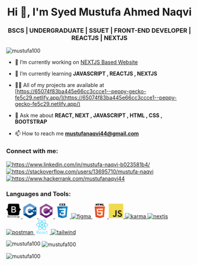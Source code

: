 <h1 align="center">Hi 👋, I'm Syed Mustufa Ahmed Naqvi</h1>
<h3 align="center">BSCS | UNDERGRADUATE | SSUET | FRONT-END DEVELOPER | REACTJS | NEXTJS</h3>

<p align="left"> <img src="https://komarev.com/ghpvc/?username=mustufa100&label=Profile%20views&color=0e75b6&style=flat" alt="mustufa100" /> </p>

- 🔭 I’m currently working on [NEXTJS Based Website](https://main--delightful-bubblegum-ca685c.netlify.app/)

- 🌱 I’m currently learning **JAVASCRIPT , REACTJS , NEXTJS**

- 👨‍💻 All of my projects are available at [https://65074f83ba445e66cc3ccce1--peppy-gecko-fe5c29.netlify.app/](https://65074f83ba445e66cc3ccce1--peppy-gecko-fe5c29.netlify.app/)

- 💬 Ask me about **REACT, NEXT , JAVASCRIPT , HTML , CSS , BOOTSTRAP**

- 📫 How to reach me **mustufanaqvi44@gmail.com**

<h3 align="left">Connect with me:</h3>
<p align="left">
<a href="https://linkedin.com/in/https://www.linkedin.com/in/mustufa-naqvi-b023581b4/" target="blank"><img align="center" src="https://raw.githubusercontent.com/rahuldkjain/github-profile-readme-generator/master/src/images/icons/Social/linked-in-alt.svg" alt="https://www.linkedin.com/in/mustufa-naqvi-b023581b4/" height="30" width="40" /></a>
<a href="https://stackoverflow.com/users/https://stackoverflow.com/users/13695710/mustufa-naqvi" target="blank"><img align="center" src="https://raw.githubusercontent.com/rahuldkjain/github-profile-readme-generator/master/src/images/icons/Social/stack-overflow.svg" alt="https://stackoverflow.com/users/13695710/mustufa-naqvi" height="30" width="40" /></a>
<a href="https://www.hackerrank.com/https://www.hackerrank.com/mustufanaqvi44" target="blank"><img align="center" src="https://raw.githubusercontent.com/rahuldkjain/github-profile-readme-generator/master/src/images/icons/Social/hackerrank.svg" alt="https://www.hackerrank.com/mustufanaqvi44" height="30" width="40" /></a>
</p>

<h3 align="left">Languages and Tools:</h3>
<p align="left"> <a href="https://getbootstrap.com" target="_blank" rel="noreferrer"> <img src="https://raw.githubusercontent.com/devicons/devicon/master/icons/bootstrap/bootstrap-plain-wordmark.svg" alt="bootstrap" width="40" height="40"/> </a> <a href="https://www.w3schools.com/cpp/" target="_blank" rel="noreferrer"> <img src="https://raw.githubusercontent.com/devicons/devicon/master/icons/cplusplus/cplusplus-original.svg" alt="cplusplus" width="40" height="40"/> </a> <a href="https://www.w3schools.com/cs/" target="_blank" rel="noreferrer"> <img src="https://raw.githubusercontent.com/devicons/devicon/master/icons/csharp/csharp-original.svg" alt="csharp" width="40" height="40"/> </a> <a href="https://www.w3schools.com/css/" target="_blank" rel="noreferrer"> <img src="https://raw.githubusercontent.com/devicons/devicon/master/icons/css3/css3-original-wordmark.svg" alt="css3" width="40" height="40"/> </a> <a href="https://www.figma.com/" target="_blank" rel="noreferrer"> <img src="https://www.vectorlogo.zone/logos/figma/figma-icon.svg" alt="figma" width="40" height="40"/> </a> <a href="https://www.w3.org/html/" target="_blank" rel="noreferrer"> <img src="https://raw.githubusercontent.com/devicons/devicon/master/icons/html5/html5-original-wordmark.svg" alt="html5" width="40" height="40"/> </a> <a href="https://developer.mozilla.org/en-US/docs/Web/JavaScript" target="_blank" rel="noreferrer"> <img src="https://raw.githubusercontent.com/devicons/devicon/master/icons/javascript/javascript-original.svg" alt="javascript" width="40" height="40"/> </a> <a href="https://karma-runner.github.io/latest/index.html" target="_blank" rel="noreferrer"> <img src="https://raw.githubusercontent.com/detain/svg-logos/780f25886640cef088af994181646db2f6b1a3f8/svg/karma.svg" alt="karma" width="40" height="40"/> </a> <a href="https://nextjs.org/" target="_blank" rel="noreferrer"> <img src="https://cdn.worldvectorlogo.com/logos/nextjs-2.svg" alt="nextjs" width="40" height="40"/> </a> <a href="https://postman.com" target="_blank" rel="noreferrer"> <img src="https://www.vectorlogo.zone/logos/getpostman/getpostman-icon.svg" alt="postman" width="40" height="40"/> </a> <a href="https://reactjs.org/" target="_blank" rel="noreferrer"> <img src="https://raw.githubusercontent.com/devicons/devicon/master/icons/react/react-original-wordmark.svg" alt="react" width="40" height="40"/> </a> <a href="https://tailwindcss.com/" target="_blank" rel="noreferrer"> <img src="https://www.vectorlogo.zone/logos/tailwindcss/tailwindcss-icon.svg" alt="tailwind" width="40" height="40"/> </a> </p>

<p><img align="left" src="https://github-readme-stats.vercel.app/api/top-langs?username=mustufa100&show_icons=true&locale=en&layout=compact" alt="mustufa100" /></p>

<p>&nbsp;<img align="center" src="https://github-readme-stats.vercel.app/api?username=mustufa100&show_icons=true&locale=en" alt="mustufa100" /></p>

<p><img align="center" src="https://github-readme-streak-stats.herokuapp.com/?user=mustufa100&" alt="mustufa100" /></p>
